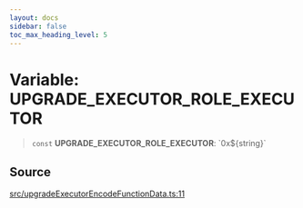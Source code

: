 ```yaml
---
layout: docs
sidebar: false
toc_max_heading_level: 5
---
```


# Variable: UPGRADE\_EXECUTOR\_ROLE\_EXECUTOR

> `const` **UPGRADE\_EXECUTOR\_ROLE\_EXECUTOR**: \`0x$\{string\}\`

## Source

[src/upgradeExecutorEncodeFunctionData.ts:11](https://github.com/anegg0/arbitrum-orbit-sdk/blob/b24cbe9cd68eb30d18566196d2c909bd4086db10/src/upgradeExecutorEncodeFunctionData.ts#L11)
